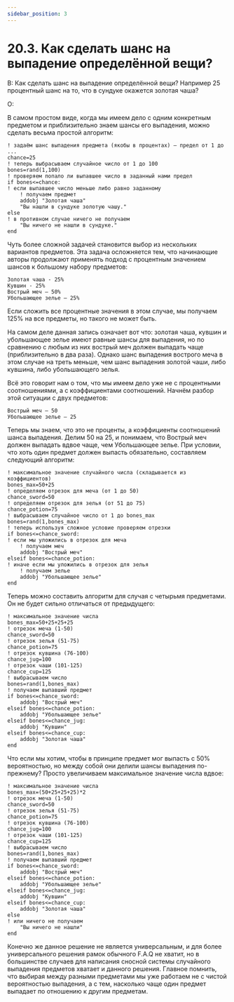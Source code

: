 ```yaml
---
sidebar_position: 3
---
```


# 20.3. Как сделать шанс на выпадение определённой вещи?
<!-- [:faq_20_03] -->
В: Как сделать шанс на выпадение определённой вещи? Например 25 процентный шанс на то, что в сундуке окажется золотая чаша?

О:

В самом простом виде, когда мы имеем дело с одним конкретным предметом и приблизительно знаем шансы его выпадения, можно сделать весьма простой алгоритм:
```qsp
! задаём шанс выпадения предмета (якобы в процентах) — предел от 1 до ...
chance=25
! теперь выбрасываем случайное число от 1 до 100
bones=rand(1,100)
! проверяем попало ли выпавшее число в заданный нами предел
if bones<=chance:
! если выпавшее число меньше либо равно заданному
	! получаем предмет
	addobj "Золотая чаша"
	"Вы нашли в сундуке золотую чашу."
else
! в противном случае ничего не получаем
	"Вы ничего не нашли в сундуке."
end
```
Чуть более сложной задачей становится выбор из нескольких вариантов предметов. Эта задача осложняется тем, что начинающие авторы продолжают применять подход с процентным значением шансов к большому набору предметов:
```
Золотая чаша - 25%
Кувшин - 25%
Вострый меч — 50%
Убольшающее зелье — 25%
```
Если сложить все процентные значения в этом случае, мы получаем 125% на все предметы, но такого не может быть.

На самом деле данная запись означает вот что: золотая чаша, кувшин и убольшающее зелье имеют равные шансы для выпадения, но по сравнению с любым из них вострый меч должен выпадать чаще (приблизительно в два раза). Однако шанс выпадения вострого меча в этом случае на треть меньше, чем шанс выпадения золотой чаши, либо кувшина, либо убольшающего зелья.

Всё это говорит нам о том, что мы имеем дело уже не с процентными соотношениями, а с коэффициентами соотношений. Начнём разбор этой ситуации с двух предметов:
```
Вострый меч — 50
Убольшающее зелье — 25
```
Теперь мы знаем, что это не проценты, а коэффициенты соотношений шанса выпадения. Делим 50 на 25, и понимаем, что Вострый меч должен выпадать вдвое чаще, чем Убольшающее зелье. При условии, что хоть один предмет должен выпасть обязательно, составляем следующий алгоритм:
```qsp
! максимальное значение случайного числа (складывается из коэффициентов)
bones_max=50+25
! определяем отрезок для меча (от 1 до 50)
chance_sword=50
! определяем отрезок для зелья (от 51 до 75)
chance_potion=75
! выбрасываем случайное число от 1 до bones_max
bones=rand(1,bones_max)
! теперь используя сложное условие проверяем отрезки
if bones<=chance_sword:
! если мы уложились в отрезок для меча
	! получаем меч
	addobj "Вострый меч"
elseif bones<=chance_potion:
! иначе если мы уложились в отрезок для зелья
	! получаем зелье
	addobj "Убольшающее зелье"
end
```
Теперь можно составить алгоритм для случая с четырьмя предметами. Он не будет сильно отличаться от предыдущего:
```qsp
! максимальное значение числа
bones_max=50+25+25+25
! отрезок меча (1-50)
chance_sword=50
! отрезок зелья (51-75)
chance_potion=75
! отрезок кувшина (76-100)
chance_jug=100
! отрезок чаши (101-125)
chance_cup=125
! выбрасываем число
bones=rand(1,bones_max)
! получаем выпавший предмет
if bones<=chance_sword:
	addobj "Вострый меч"
elseif bones<=chance_potion:
	addobj "Убольшающее зелье"
elseif bones<=chance_jug:
	addobj "Кувшин"
elseif bones<=chance_cup:
	addobj "Золотая чаша"
end
```
Что если мы хотим, чтобы в принципе предмет мог выпасть с 50% вероятностью, но между собой они делили шансы выпадения по-прежнему? Просто увеличиваем максимальное значение числа вдвое:
```qsp
! максимальное значение числа
bones_max=(50+25+25+25)*2
! отрезок меча (1-50)
chance_sword=50
! отрезок зелья (51-75)
chance_potion=75
! отрезок кувшина (76-100)
chance_jug=100
! отрезок чаши (101-125)
chance_cup=125
! выбрасываем число
bones=rand(1,bones_max)
! получаем выпавший предмет
if bones<=chance_sword:
	addobj "Вострый меч"
elseif bones<=chance_potion:
	addobj "Убольшающее зелье"
elseif bones<=chance_jug:
	addobj "Кувшин"
elseif bones<=chance_cup:
	addobj "Золотая чаша"
else
! или ничего не получаем
	"Вы ничего не нашли"
end
```
Конечно же данное решение не является универсальным, и для более универсального решения рамок обычного F.A.Q не хватит, но в большинстве случаев для написания сносной системы случайного выпадения предметов хватает и данного решения. Главное помнить, что выбирая между разными предметами мы уже работаем не с чистой вероятностью выпадения, а с тем, насколько чаще один предмет выпадает по отношению к другим предметам.
